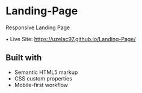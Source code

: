 # Landing-Page

Responsive Landing Page

&#8226; Live Site: https://uzelac97.github.io/Landing-Page/

## Built with
- Semantic HTML5 markup
- CSS custom properties
- Mobile-first workflow

